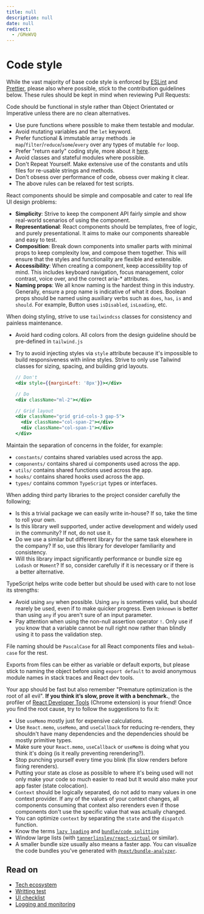 ```yaml
---
title: null
description: null
date: null
redirect:
  - /GMeWVQ
---
```


# Code style

While the vast majority of base code style is enforced by [ESLint](https://eslint.org/) and [Prettier](https://prettier.io/), please also where possible, stick to the contribution guidelines below. These rules should be kept in mind when reviewing Pull Requests:

Code should be functional in style rather than Object Orientated or Imperative unless there are no clean alternatives.

- Use pure functions where possible to make them testable and modular.
- Avoid mutating variables and the `let` keyword.
- Prefer functional & immutable array methods .ie `map`/`filter`/`reduce`/`some`/`every` over any types of mutable `for` loop.
- Prefer "return early" coding style, more about it [here](https://medium.com/@matryer/line-of-sight-in-code-186dd7cdea88).
- Avoid classes and stateful modules where possible.
- Don't Repeat Yourself. Make extensive use of the constants and utils files for re-usable strings and methods.
- Don't obsess over performance of code, obsess over making it clear.
- The above rules can be relaxed for test scripts.

React components should be simple and composable and cater to real life UI design problems:

- **Simplicity**: Strive to keep the component API fairly simple and show real-world scenarios of using the component.
- **Representational**: React components should be templates, free of logic, and purely presentational. It aims to make our components shareable and easy to test.
- **Composition**: Break down components into smaller parts with minimal props to keep complexity low, and compose them together. This will ensure that the styles and functionality are flexible and extensible.
- **Accessibility**: When creating a component, keep accessibility top of mind. This includes keyboard navigation, focus management, color contrast, voice over, and the correct aria-\* attributes.
- **Naming props**: We all know naming is the hardest thing in this industry. Generally, ensure a prop name is indicative of what it does. Boolean props should be named using auxiliary verbs such as `does`, `has`, `is` and `should`. For example, Button uses `isDisabled`, `isLoading`, etc.

When doing styling, strive to use `tailwindcss` classes for consistency and painless maintenance.

- Avoid hard coding colors. All colors from the design guideline should be pre-defined in `tailwind.js`
- Try to avoid injecting styles via `style` attribute because it's impossible to build responsiveness with inline styles. Strive to only use Tailwind classes for sizing, spacing, and building grid layouts.

  ```jsx
  // Don't
  <div style={{marginLeft: '8px'}}></div>

  // Do
  <div className="ml-2"></div>

  // Grid layout
  <div className="grid grid-cols-3 gap-5">
    <div className="col-span-2"></div>
    <div className="col-span-1"></div>
  </div>
  ```

Maintain the separation of concerns in the folder, for example:

- `constants/` contains shared variables used across the app.
- `components/` contains shared ui components used across the app.
- `utils/` contains shared functions used across the app.
- `hooks/` contains shared hooks used across the app.
- `types/` contains common `TypeScript` types or interfaces.

When adding third party libraries to the project consider carefully the following;

- Is this a trivial package we can easily write in-house? If so, take the time to roll your own.
- Is this library well supported, under active development and widely used in the community? If not, do not use it.
- Do we use a similar but different library for the same task elsewhere in the company? If so, use this library for developer familiarity and consistency.
- Will this library impact significantly performance or bundle size eg `Lodash` or `Moment`? If so, consider carefully if it is necessary or if there is a better alternative.

TypeScript helps write code better but should be used with care to not lose its strengths:

- Avoid using `any` when possible. Using `any` is sometimes valid, but should rearely be used, even if to make quicker progress. Even `Unknown` is better than using `any` if you aren't sure of an input parameter.
- Pay attention when using the non-null assertion operator `!`. Only use if you know that a variable cannot be null right now rather than blindly using it to pass the validation step.

File naming should be `PascalCase` for all React components files and `kebab-case` for the rest.

Exports from files can be either as variable or default exports, but please stick to naming the object before using `export default` to avoid anonymous module names in stack traces and React dev tools.

Your app should be fast but also remember "Premature optimization is the root of all evil". **If you think it’s slow, prove it with a benchmark.**, the profiler of [React Developer Tools](https://chrome.google.com/webstore/detail/react-developer-tools/fmkadmapgofadopljbjfkapdkoienihi) (Chrome extension) is your friend! Once you find the root cause, try to follow the suggestions to fix it:

- Use `useMemo` mostly just for expensive calculations.
- Use `React.memo`, `useMemo`, and `useCallback` for reducing re-renders, they shouldn't have many dependencies and the dependencies should be mostly primitive types.
- Make sure your `React.memo`, `useCallback` or `useMemo` is doing what you think it's doing (is it really preventing rerendering?).
- Stop punching yourself every time you blink (fix slow renders before fixing rerenders).
- Putting your state as close as possible to where it's being used will not only make your code so much easier to read but It would also make your app faster (state colocation).
- `Context` should be logically separated, do not add to many values in one context provider. If any of the values of your context changes, all components consuming that context also rerenders even if those components don't use the specific value that was actually changed.
- You can optimize `context` by separating the `state` and the `dispatch` function.
- Know the terms [`lazy loading`](https://nextjs.org/docs/advanced-features/dynamic-import) and [`bundle/code splitting`](https://reactjs.org/docs/code-splitting.html)
- Window large lists (with [`tannerlinsley/react-virtual`](https://github.com/tannerlinsley/react-virtual) or similar).
- A smaller bundle size usually also means a faster app. You can visualize the code bundles you've generated with [`@next/bundle-analyzer`](https://www.npmjs.com/package/@next/bundle-analyzer).

## Read on

- [Tech ecosystem](tech-ecosystem.md)
- [Writting test](writing-test.md)
- [UI checklist](ui-checklist.md)
- [Logging and monitoring](logging-monitoring.md)
